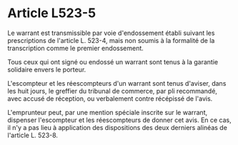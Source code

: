 # Article L523-5

Le warrant est transmissible par voie d'endossement établi suivant les prescriptions de l'article L. 523-4, mais non soumis à la formalité de la transcription comme le premier endossement.

Tous ceux qui ont signé ou endossé un warrant sont tenus à la garantie solidaire envers le porteur.

L'escompteur et les réescompteurs d'un warrant sont tenus d'aviser, dans les huit jours, le greffier du tribunal de commerce, par pli recommandé, avec accusé de réception, ou verbalement contre récépissé de l'avis.

L'emprunteur peut, par une mention spéciale inscrite sur le warrant, dispenser l'escompteur et les réescompteurs de donner cet avis. En ce cas, il n'y a pas lieu à application des dispositions des deux derniers alinéas de l'article L. 523-8.
